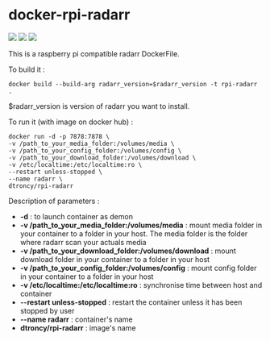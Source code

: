# docker-rpi-radarr

<img src="https://badgen.net/badge/platform/raspberry%20pi?list=1"/> <a href="https://hub.docker.com/r/dtroncy/rpi-radarr"><img src="https://badgen.net/badge//docker?icon=docker"/></a> <a href="https://travis-ci.org/dtroncy/docker-rpi-radarr"><img src="https://badgen.net/travis/babel/babel?icon=travis&label=build"/></a>

This is a raspberry pi compatible radarr DockerFile.

To build it :

    docker build --build-arg radarr_version=$radarr_version -t rpi-radarr .

$radarr_version is version of radarr you want to install.

To run it (with image on docker hub) :

    docker run -d -p 7878:7878 \
    -v /path_to_your_media_folder:/volumes/media \
    -v /path_to_your_config_folder:/volumes/config \
    -v /path_to_your_download_folder:/volumes/download \
    -v /etc/localtime:/etc/localtime:ro \
    --restart unless-stopped \
    --name radarr \
    dtroncy/rpi-radarr

Description of parameters :
  - **-d** : to launch container as demon
  - **-v /path_to_your_media_folder:/volumes/media** : mount media folder in your container to a folder in your host. The media folder is the folder where radarr scan your actuals media
  - **-v /path_to_your_download_folder:/volumes/download** : mount download folder in your container to a folder in your host
  - **-v /path_to_your_config_folder:/volumes/config** : mount config folder in your container to a folder in your host
  - **-v /etc/localtime:/etc/localtime:ro** : synchronise time between host and container
  - **--restart unless-stopped** : restart the container unless it has been stopped by user
  - **--name radarr** : container's name
  - **dtroncy/rpi-radarr** : image's name

